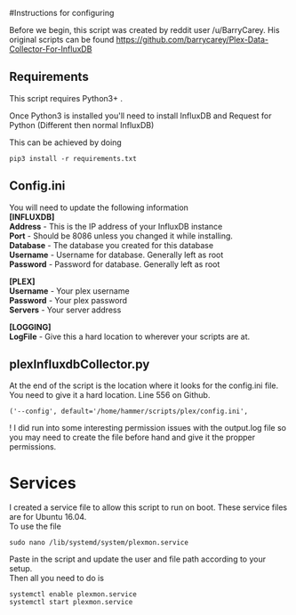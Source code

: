 #Instructions for configuring

Before we begin, this script was created by reddit user /u/BarryCarey. His original scripts can be found https://github.com/barrycarey/Plex-Data-Collector-For-InfluxDB

## Requirements

This script requires Python3+ .

Once Python3 is installed you'll need to install InfluxDB and Request for Python (Different then normal InfluxDB)

This can be achieved by doing
```
pip3 install -r requirements.txt
```


## Config.ini

You will need to update the following information  
**[INFLUXDB]**  
**Address** - This is the IP address of your InfluxDB instance  
**Port** - Should be 8086 unless you changed it while installing.   
**Database** - The database you created for this database  
**Username** - Username for database. Generally left as root  
**Password** - Password for database. Generally left as root  

**[PLEX]**  
**Username** - Your plex username  
**Password** - Your plex password  
**Servers** - Your server address  
 
**[LOGGING]**  
**LogFile** - Give this a hard location to wherever your scripts are at. 


## plexInfluxdbCollector.py
At the end of the script is the location where it looks for the config.ini file. You need to give it a hard location. Line 556 on Github. 
```
('--config', default='/home/hammer/scripts/plex/config.ini',
```

! I did run into some interesting permission issues with the output.log file so you may need to create the file before hand and give it the propper permissions. 

# Services
I created a service file to allow this script to run on boot. These service files are for Ubuntu 16.04.  
To use the file
```
sudo nano /lib/systemd/system/plexmon.service
```
Paste in the script and update the user and file path according to your setup.   
Then all you need to do is 
```
systemctl enable plexmon.service
systemctl start plexmon.service
```
